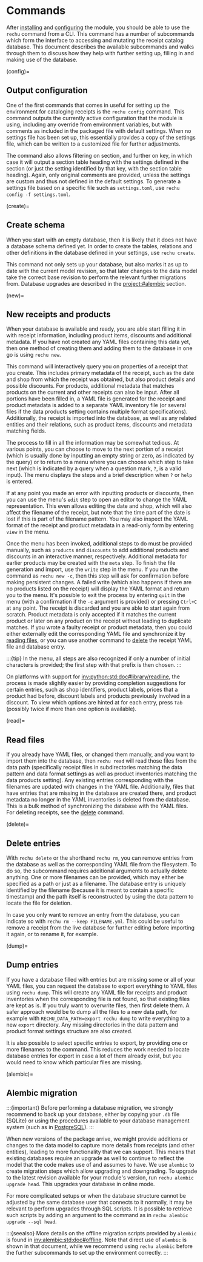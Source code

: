 # Commands

After [installing](installation.md) and [configuring](configuration.md) the 
module, you should be able to use the `rechu` command from a CLI. This command 
has a number of subcommands which form the interface to accessing and mutating 
the receipt catalog database. This document describes the available subcommands 
and walks through them to discuss how they help with further setting up, 
filling in and making use of the database. 

(config)=
## Output configuration

One of the first commands that comes in useful for setting up the environment 
for cataloging receipts is the `rechu config` command. This command outputs the 
currently active configuration that the module is using, including any override 
from environment variables, but with comments as included in the packaged file 
with default settings. When no settings file has been set up, this essentially 
provides a copy of the settings file, which can be written to a customized file 
for further adjustments.

The command also allows filtering on section, and further on key, in which case 
it will output a section table heading with the settings defined in the section 
(or just the setting identified by that key, with the section table heading). 
Again, only original comments are provided, unless the settings are custom and 
thus not defined in the default settings. To generate a settings file based on 
a specific file such as `settings.toml`, use `rechu config -f settings.toml`.

(create)=
## Create schema

When you start with an empty database, then it is likely that it does not have 
a database schema defined yet. In order to create the tables, relations and 
other definitions in the database defined in your settings, use `rechu create`.

This command not only sets up your database, but also marks it as up to date 
with the current model revision, so that later changes to the data model take 
the correct base revision to perform the relevant further migrations from. 
Database upgrades are described in the <project:#alembic> section.

(new)=
## New receipts and products

When your database is available and ready, you are able start filling it in 
with receipt information, including product items, discounts and additional 
metadata. If you have not created any YAML files containing this data yet, then 
one method of creating them and adding them to the database in one go is using 
`rechu new`.

This command will interactively query you on properties of a receipt that you 
create. This includes primary metadata of the receipt, such as the date and 
shop from which the receipt was obtained, but also product details and possible 
discounts. For products, additional metadata that matches products on the 
current and other receipts can also be input. After all portions have been 
filled in, a YAML file is generated for the receipt and product metadata is 
added to a separate YAML inventory file (or several files if the data products 
setting contains multiple format specifications). Additionally, the receipt is 
imported into the database, as well as any related entities and their 
relations, such as product items, discounts and metadata matching fields.

The process to fill in all the information may be somewhat tedious. At various 
points, you can choose to move to the next portion of a receipt (which is 
usually done by inputting an empty string or zero, as indicated by the query) 
or to return to a menu where you can choose which step to take next (which is 
indicated by a query when a question mark, `?`, is a valid input). The menu 
displays the steps and a brief description when `?` or `help` is entered.

If at any point you made an error with inputting products or discounts, then 
you can use the menu's `edit` step to open an editor to change the YAML 
representation. This even allows editing the date and shop, which will also 
affect the filename of the receipt, but note that the time part of the date is 
lost if this is part of the filename pattern. You may also inspect the YAML 
format of the receipt and product metadata in a read-only form by entering 
`view` in the menu.

Once the menu has been invoked, additional steps to do must be provided 
manually, such as `products` and `discounts` to add additional products and 
discounts in an interactive manner, respectively. Additional metadata for 
earlier products may be created with the `meta` step. To finish the file 
generation and import, use the `write` step in the menu. If you run the command 
as `rechu new -c`, then this step will ask for confirmation before making 
persistent changes. A failed write (which also happens if there are no products 
listed on the receipt) will display the YAML format and return you to the menu. 
It's possible to exit the process by entering `quit` in the menu (with 
a confirmation if the `-c` argument is provided) or pressing `Ctrl+C` at any 
point. The receipt is discarded and you are able to start again from scratch. 
Product metadata is only accepted if it matches the current product or later on 
any product on the receipt without leading to duplicate matches. If you wrote 
a faulty receipt or product metadata, then you could either externally edit the 
corresponding YAML file and synchronize it by [reading files](#read), or you 
can use another command to [delete](#delete) the receipt YAML file and database 
entry.

:::{tip}
In the menu, all steps are also recognized if only a number of initial 
characters is provided; the first step with that prefix is then chosen.
:::

On platforms with support for <inv:python:std:doc#library/readline>, the 
process is made slightly easier by providing completion suggestions for certain 
entries, such as shop identifiers, product labels, prices that a product had 
before, discount labels and products previously involved in a discount. To view 
which options are hinted at for each entry, press `Tab` (possibly twice if more 
than one option is available).

(read)=
## Read files

If you already have YAML files, or changed them manually, and you want to 
import them into the database, then `rechu read` will read those files from the 
data path (specifically receipt files in subdirectories matching the data 
pattern and data format settings as well as product inventories matching the 
data products setting). Any existing entries corresponding with the filenames 
are updated with changes in the YAML file. Additionally, files that have 
entries that are missing in the database are created there, and product 
metadata no longer in the YAML inventories is deleted from the database. This 
is a bulk method of synchronizing the database with the YAML files. For 
deleting receipts, see the [delete](#delete) command.

(delete)=
## Delete entries

With `rechu delete` or the shorthand `rechu rm`, you can remove entries from 
the database as well as the corresponding YAML file from the filesystem. To do 
so, the subcommand requires additional arguments to actually delete anything. 
One or more filenames can be provided, which may either be specified as a path 
or just as a filename. The database entry is uniquely identified by the 
filename (because it is meant to contain a specific timestamp) and the path 
itself is reconstructed by using the data pattern to locate the file for 
deletion.

In case you only want to remove an entry from the database, you can indicate so 
with `rechu rm --keep FILENAME.yml`. This could be useful to remove a receipt 
from the live database for further editing before importing it again, or to 
rename it, for example.

(dump)=
## Dump entries

If you have a database filled with entries but are missing some or all of your 
YAML files, you can request the database to export everything to YAML files 
using `rechu dump`. This will create any YAML file for receipts and product 
inventories when the corresponding file is not found, so that existing files 
are kept as is. If you truly want to overwrite files, then first delete them. 
A safer approach would be to dump all the files to a new data path, for example 
with `RECHU_DATA_PATH=export rechu dump` to write everything to a new `export` 
directory. Any missing directories in the data pattern and product format 
settings structure are also created.

It is also possible to select specific entries to export, by providing one or 
more filenames to the command. This reduces the work needed to locate database 
entries for export in case a lot of them already exist, but you would need to 
know which particular files are missing.

(alembic)=
## Alembic migration

:::{important}
Before performing a database migration, we strongly recommend to back up your 
database, either by copying your `.db` file (SQLite) or using the procedures 
available to your database management system (such as in 
[PostgreSQL](https://www.postgresql.org/docs/current/backup.html)).
:::

When new versions of the package arrive, we might provide additions or changes 
to the data model to capture more details from receipts (and other entities), 
leading to more functionality that we can support. This means that existing 
databases require an upgrade as well to continue to reflect the model that the 
code makes use of and assumes to have. We use `alembic` to create migration 
steps which allow upgrading and downgrading. To upgrade to the latest revision 
available for your module's version, run `rechu alembic upgrade head`. This 
upgrades your database in online mode.

For more complicated setups or when the database structure cannot be adjusted 
by the same database user that connects to it normally, it may be relevant to 
perform upgrades through SQL scripts. It is possible to retrieve such scripts 
by adding an argument to the command as in `rechu alembic upgrade --sql head`.

:::{seealso}
More details on the offline migration scripts provided by `alembic` is found in 
<inv:alembic:std:doc#offline>. Note that direct use of `alembic` is shown in 
that document, while we recommend using `rechu alembic` before the further 
subcommands to set up the environment correctly.
:::
